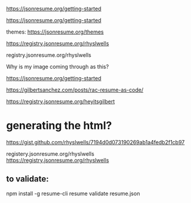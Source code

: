 https://jsonresume.org/getting-started

https://jsonresume.org/getting-started

themes: https://jsonresume.org/themes

https://registry.jsonresume.org/rhyslwells

registry.jsonresume.org/rhyslwells

Why is my image coming through as this?

https://jsonresume.org/getting-started

https://gilbertsanchez.com/posts/rac-resume-as-code/

https://registry.jsonresume.org/heyitsgilbert


# generating the html?

https://gist.github.com/rhyslwells/7194d0d073190269ab1a4fedb2f1cb97

registery.jsonresume.org/rhyslwells
https://registry.jsonresume.org/rhyslwells


## to validate:

npm install -g resume-cli
resume validate resume.json
